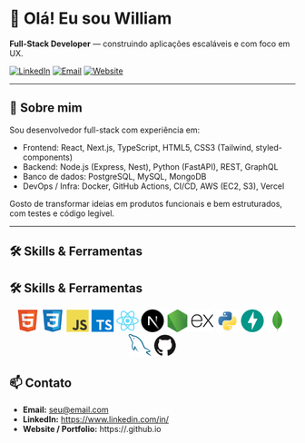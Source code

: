 # 👋 Olá! Eu sou William

**Full-Stack Developer** — construindo aplicações escaláveis e com foco em UX.

[![LinkedIn](https://img.shields.io/badge/-LinkedIn-0A66C2?logo=linkedin&logoColor=white)](https://www.linkedin.com/in/<seu-linkedin>)
[![Email](https://img.shields.io/badge/-Email-D14836?logo=gmail&logoColor=white)](mailto:<seu@email.com>)
[![Website](https://img.shields.io/badge/-Portfolio-000?logo=google-chrome&logoColor=white)](https://<seu-usuario>.github.io)

---

## 🧭 Sobre mim
Sou desenvolvedor full-stack com experiência em:
- Frontend: React, Next.js, TypeScript, HTML5, CSS3 (Tailwind, styled-components)
- Backend: Node.js (Express, Nest), Python (FastAPI), REST, GraphQL
- Banco de dados: PostgreSQL, MySQL, MongoDB
- DevOps / Infra: Docker, GitHub Actions, CI/CD, AWS (EC2, S3), Vercel

Gosto de transformar ideias em produtos funcionais e bem estruturados, com testes e código legível.

---



## 🛠️ Skills & Ferramentas
## 🛠️ Skills & Ferramentas

<p align="center">
  <!-- Frontend -->
  <img src="https://raw.githubusercontent.com/devicons/devicon/master/icons/html5/html5-original.svg" alt="HTML5" width="40" height="40"/>
  <img src="https://raw.githubusercontent.com/devicons/devicon/master/icons/css3/css3-original.svg" alt="CSS3" width="40" height="40"/>
  <img src="https://raw.githubusercontent.com/devicons/devicon/master/icons/javascript/javascript-original.svg" alt="JavaScript" width="40" height="40"/>
  <img src="https://raw.githubusercontent.com/devicons/devicon/master/icons/typescript/typescript-original.svg" alt="TypeScript" width="40" height="40"/>
  <img src="https://raw.githubusercontent.com/devicons/devicon/master/icons/react/react-original.svg" alt="React" width="40" height="40"/>
  <img src="https://raw.githubusercontent.com/devicons/devicon/master/icons/nextjs/nextjs-original.svg" alt="Next.js" width="40" height="40"/>
  
  <!-- Backend -->
  <img src="https://raw.githubusercontent.com/devicons/devicon/master/icons/nodejs/nodejs-original.svg" alt="Node.js" width="40" height="40"/>
  <img src="https://raw.githubusercontent.com/devicons/devicon/master/icons/express/express-original.svg" alt="Express" width="40" height="40"/>
  <img src="https://raw.githubusercontent.com/devicons/devicon/master/icons/python/python-original.svg" alt="Python" width="40" height="40"/>
  <img src="https://raw.githubusercontent.com/devicons/devicon/master/icons/fastapi/fastapi-original.svg" alt="FastAPI" width="40" height="40"/>
  
  <!-- Bancos de dados -->
  <img src="https://raw.githubusercontent.com/devicons/devicon/master/icons/mongodb/mongodb-original.svg" alt="MongoDB" width="40" height="40"/>
  <img src="https://raw.githubusercontent.com/devicons/devicon/master/icons/mysql/mysql-original.svg" alt="MySQL" width="40" height="40"/>
  
  <!-- Infra / DevOps -->
  <img src="https://raw.githubusercontent.com/devicons/devicon/master/icons/github/github-original.svg" alt="GitHub" width="40" height="40"/>
</p>


## 📫 Contato
- **Email:** <seu@email.com>  
- **LinkedIn:** https://www.linkedin.com/in/<seu-linkedin>  
- **Website / Portfolio:** https://<seu-usuario>.github.io

